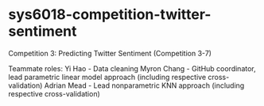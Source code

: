 # sys6018-competition-twitter-sentiment
Competition 3:  Predicting Twitter Sentiment (Competition 3-7)


Teammate roles:
Yi Hao - Data cleaning
Myron Chang - GitHub coordinator, lead parametric linear model approach (including respective cross-validation)
Adrian Mead - Lead nonparametric KNN approach (including respective cross-validation)
